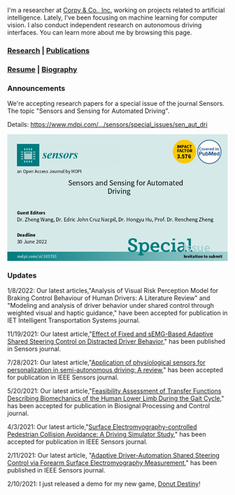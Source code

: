 I'm a researcher at [Corpy & Co., Inc.](https://corpy.co/) working on projects related to artificial intelligence. Lately, I've been focusing on machine learning for computer vision. I also conduct independent research on autonomous driving interfaces. You can learn more about me by browsing this page.

### [Research](https://azukipan.github.io/edricjohnnacpil/research/) | [Publications](https://azukipan.github.io/edricjohnnacpil/publications/)
### [Resume](https://azukipan.github.io/edricjohnnacpil/resume/) | [Biography](https://azukipan.github.io/edricjohnnacpil/biography/)

### Announcements

We're accepting research papers for a special issue of the journal Sensors. The topic "Sensors and Sensing for Automated Driving". 

Details: https://www.mdpi.com/.../sensors/special_issues/sen_aut_dri

<img class="banner-sen_aut_dri_horizontal_light.png" align="center" src="https://raw.githubusercontent.com/azukipan/edricjohnnacpil/gh-pages/banner-sen_aut_dri_horizontal_light.png">

### Updates

1/8/2022: Our latest articles,"Analysis of Visual Risk Perception Model for Braking Control Behaviour of Human Drivers: A Literature Review" and "Modeling and analysis of driver behavior under shared control through weighted visual and haptic guidance," have been accepted for publication in IET Intelligent Transportation Systems journal.

11/19/2021: Our latest article,"[Effect of Fixed and sEMG-Based Adaptive Shared Steering Control on Distracted Driver Behavior](https://doi.org/10.3390/s21227691)," has been published in Sensors journal.

7/28/2021: Our latest article,"[Application of physiological sensors for personalization in semi-autonomous driving: A review](http://doi.org/10.1109/JSEN.2021.3100038)," has been accepted for publication in IEEE Sensors journal.

5/20/2021: Our latest article,"[Feasibility Assessment of Transfer Functions Describing Biomechanics of the Human Lower Limb During the Gait Cycle](https://doi.org/10.1016/j.bspc.2021.102776)," has been accepted for publication in Biosignal Processing and Control journal.

4/3/2021: Our latest article,"[Surface Electromyography-controlled Pedestrian Collision Avoidance: A Driving Simulator Study](http://www.doi.org/10.1109/JSEN.2021.3070597)," has been accepted for publication in IEEE Sensors journal.

2/11/2021: Our latest article, "[Adaptive Driver-Automation Shared Steering Control via Forearm Surface Electromyography Measurement](https://www.doi.org/10.1109/JSEN.2020.3035169)," has been published in IEEE Sensors journal.

2/10/2021: I just released a demo for my new game, [Donut Destiny](https://playcanv.as/b/XaJwYdIr/)!
